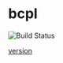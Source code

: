 # bcpl

![Build Status](https://travis-ci.org/cyber-dojo-languages/bcpl.svg?branch=master)

[version](./docker/version.txt)